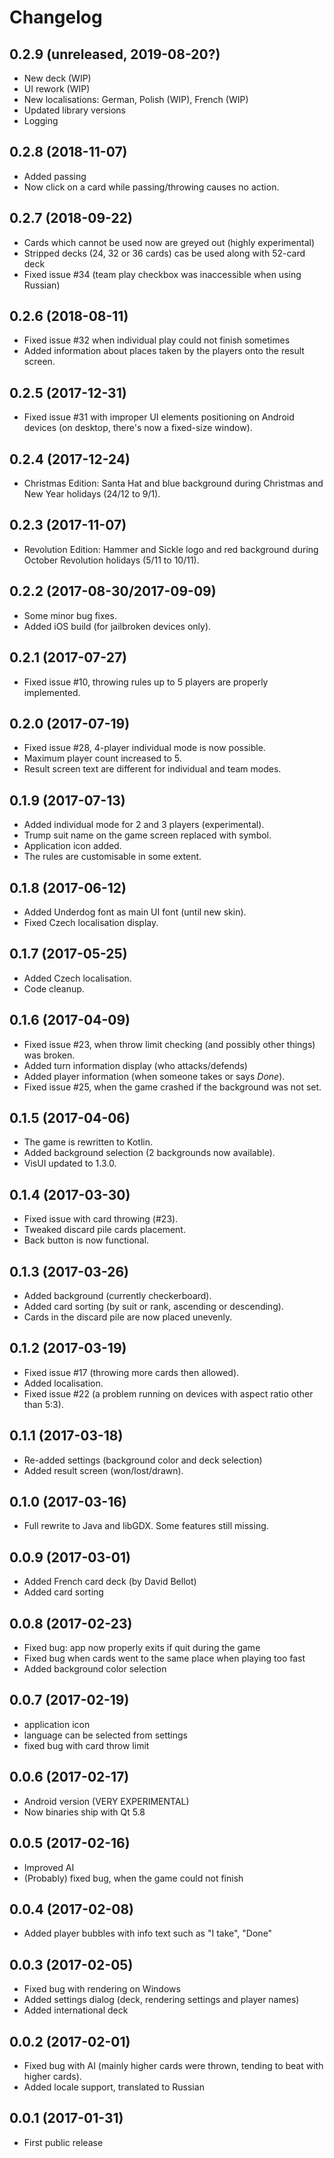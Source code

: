 # Changelog

## 0.2.9 (unreleased, 2019-08-20?)
- New deck (WIP)
- UI rework (WIP)
- New localisations: German, Polish (WIP), French (WIP)
- Updated library versions
- Logging

## 0.2.8 (2018-11-07)
  - Added passing
  - Now click on a card while passing/throwing causes no action.

## 0.2.7 (2018-09-22)
  - Cards which cannot be used now are greyed out (highly experimental)
  - Stripped decks (24, 32 or 36 cards) cas be used along with 52-card deck
  - Fixed issue #34 (team play checkbox was inaccessible when using Russian)

## 0.2.6 (2018-08-11)
  - Fixed issue #32 when individual play could not finish sometimes
  - Added information about places taken by the players onto the result screen.

## 0.2.5 (2017-12-31)
  - Fixed issue #31 with improper UI elements positioning on Android devices (on desktop, there's now a fixed-size window).

## 0.2.4 (2017-12-24)
  - Christmas Edition: Santa Hat and blue background during Christmas and New Year holidays (24/12 to 9/1).

## 0.2.3 (2017-11-07)
  - Revolution Edition: Hammer and Sickle logo and red background during October Revolution holidays (5/11 to 10/11).

## 0.2.2 (2017-08-30/2017-09-09)
  - Some minor bug fixes.
  - Added iOS build (for jailbroken devices only).

## 0.2.1 (2017-07-27)
  - Fixed issue #10, throwing rules up to 5 players are properly implemented.

## 0.2.0 (2017-07-19)
  - Fixed issue #28, 4-player individual mode is now possible. 
  - Maximum player count increased to 5.
  - Result screen text are different for individual and team modes.

## 0.1.9 (2017-07-13)
  - Added individual mode for 2 and 3 players (experimental).
  - Trump suit name on the game screen replaced with symbol.
  - Application icon added.
  - The rules are customisable in some extent.

## 0.1.8 (2017-06-12)
  - Added Underdog font as main UI font (until new skin).
  - Fixed Czech localisation display.

## 0.1.7 (2017-05-25)
  - Added Czech localisation.
  - Code cleanup.

## 0.1.6 (2017-04-09)
  - Fixed issue #23, when throw limit checking (and possibly other things) was broken.
  - Added turn information display (who attacks/defends)
  - Added player information (when someone takes or says _Done_).
  - Fixed issue #25, when the game crashed if the background was not set.

## 0.1.5 (2017-04-06)
  - The game is rewritten to Kotlin.
  - Added background selection (2 backgrounds now available).
  - VisUI updated to 1.3.0.

## 0.1.4 (2017-03-30)
  - Fixed issue with card throwing (#23).
  - Tweaked discard pile cards placement.
  - Back button is now functional.

## 0.1.3 (2017-03-26)
  - Added background (currently checkerboard).
  - Added card sorting (by suit or rank, ascending or descending).
  - Cards in the discard pile are now placed unevenly.

## 0.1.2 (2017-03-19)
  - Fixed issue #17 (throwing more cards then allowed).
  - Added localisation.
  - Fixed issue #22 (a problem running on devices with aspect ratio other than 5:3).

## 0.1.1 (2017-03-18)
  - Re-added settings (background color and deck selection)
  - Added result screen (won/lost/drawn).

## 0.1.0 (2017-03-16)
  - Full rewrite to Java and libGDX. Some features still missing.

## 0.0.9 (2017-03-01)
  - Added French card deck (by David Bellot)
  - Added card sorting

## 0.0.8 (2017-02-23)
  - Fixed bug: app now properly exits if quit during the game
  - Fixed bug when cards went to the same place when playing too fast
  - Added background color selection

## 0.0.7 (2017-02-19)
  - application icon
  - language can be selected from settings
  - fixed bug with card throw limit

## 0.0.6 (2017-02-17)
  - Android version (VERY EXPERIMENTAL)
  - Now binaries ship with Qt 5.8

## 0.0.5 (2017-02-16)
  - Improved AI
  - (Probably) fixed bug, when the game could not finish

## 0.0.4 (2017-02-08)
  - Added player bubbles with info text such as "I take", "Done"

## 0.0.3 (2017-02-05)
  - Fixed bug with rendering on Windows
  - Added settings dialog (deck, rendering settings and player names)
  - Added international deck

## 0.0.2 (2017-02-01)
  - Fixed bug with AI (mainly higher cards were thrown, tending to beat with higher cards).
  - Added locale support, translated to Russian

## 0.0.1 (2017-01-31)
  - First public release
